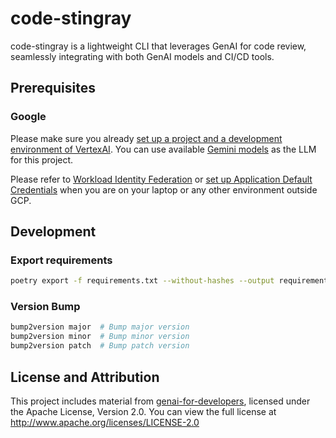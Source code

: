 # code-stingray

code-stingray is a lightweight CLI that leverages GenAI for code review, seamlessly integrating with both GenAI models and CI/CD tools.

## Prerequisites
### Google
Please make sure you already [set up a project and a development environment of VertexAI](https://cloud.google.com/vertex-ai/docs/start/cloud-environment). You can use available [Gemini models](https://ai.google.dev/gemini-api/docs/models/gemini) as the LLM for this project. 

Please refer to [Workload Identity Federation](https://cloud.google.com/iam/docs/workload-identity-federation) or [set up Application Default Credentials](https://cloud.google.com/docs/authentication/provide-credentials-adc) when you are on your laptop or any other environment outside GCP.

## Development
### Export requirements
```bash
poetry export -f requirements.txt --without-hashes --output requirements.txt
```

### Version Bump
```bash
bump2version major  # Bump major version
bump2version minor  # Bump minor version
bump2version patch  # Bump patch version 
```

## License and Attribution
This project includes material from [genai-for-developers](https://github.com/GoogleCloudPlatform/genai-for-developers), licensed under the Apache License, Version 2.0. 
You can view the full license at http://www.apache.org/licenses/LICENSE-2.0